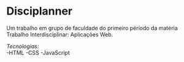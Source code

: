 # Disciplanner
Um trabalho em grupo de faculdade do primeiro péríodo da matéria Trabalho Interdisciplinar: Aplicações Web.









*Tecnologias:*  
-HTML
-CSS
-JavaScript

